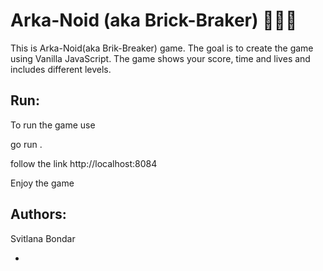 # Arka-Noid (aka Brick-Braker) 🧱🧱🧱
This is Arka-Noid(aka Brik-Breaker) game. The goal is to create the game using Vanilla JavaScript.
The game shows your score, time and lives and includes different levels.

## Run:
To run the game use 

go run .

follow the link http://localhost:8084

Enjoy the game

## Authors:
Svitlana Bondar

-